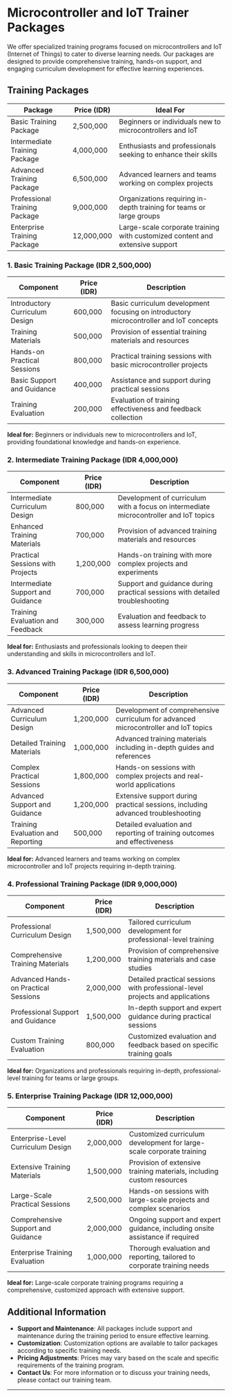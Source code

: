 # Microcontroller and IoT Trainer Packages

We offer specialized training programs focused on microcontrollers and IoT (Internet of Things) to cater to diverse learning needs. Our packages are designed to provide comprehensive training, hands-on support, and engaging curriculum development for effective learning experiences.

## Training Packages

| Package                       | Price (IDR) | Ideal For |
|-------------------------------|-------------|-----------|
| Basic Training Package        | 2,500,000   | Beginners or individuals new to microcontrollers and IoT |
| Intermediate Training Package  | 4,000,000   | Enthusiasts and professionals seeking to enhance their skills |
| Advanced Training Package      | 6,500,000   | Advanced learners and teams working on complex projects |
| Professional Training Package   | 9,000,000   | Organizations requiring in-depth training for teams or large groups |
| Enterprise Training Package     | 12,000,000  | Large-scale corporate training with customized content and extensive support |

### 1. Basic Training Package (IDR 2,500,000)

| Component                          | Price (IDR) | Description |
|------------------------------------|-------------|-------------|
| Introductory Curriculum Design     | 600,000     | Basic curriculum development focusing on introductory microcontroller and IoT concepts |
| Training Materials                 | 500,000     | Provision of essential training materials and resources |
| Hands-on Practical Sessions        | 800,000     | Practical training sessions with basic microcontroller projects |
| Basic Support and Guidance         | 400,000     | Assistance and support during practical sessions |
| Training Evaluation                | 200,000     | Evaluation of training effectiveness and feedback collection |

**Ideal for:** Beginners or individuals new to microcontrollers and IoT, providing foundational knowledge and hands-on experience.

### 2. Intermediate Training Package (IDR 4,000,000)

| Component                          | Price (IDR) | Description |
|------------------------------------|-------------|-------------|
| Intermediate Curriculum Design      | 800,000     | Development of curriculum with a focus on intermediate microcontroller and IoT topics |
| Enhanced Training Materials         | 700,000     | Provision of advanced training materials and resources |
| Practical Sessions with Projects    | 1,200,000   | Hands-on training with more complex projects and experiments |
| Intermediate Support and Guidance   | 700,000     | Support and guidance during practical sessions with detailed troubleshooting |
| Training Evaluation and Feedback    | 300,000     | Evaluation and feedback to assess learning progress |

**Ideal for:** Enthusiasts and professionals looking to deepen their understanding and skills in microcontrollers and IoT.

### 3. Advanced Training Package (IDR 6,500,000)

| Component                          | Price (IDR) | Description |
|------------------------------------|-------------|-------------|
| Advanced Curriculum Design         | 1,200,000   | Development of comprehensive curriculum for advanced microcontroller and IoT topics |
| Detailed Training Materials        | 1,000,000   | Advanced training materials including in-depth guides and references |
| Complex Practical Sessions         | 1,800,000   | Hands-on sessions with complex projects and real-world applications |
| Advanced Support and Guidance      | 1,200,000   | Extensive support during practical sessions, including advanced troubleshooting |
| Training Evaluation and Reporting  | 500,000     | Detailed evaluation and reporting of training outcomes and effectiveness |

**Ideal for:** Advanced learners and teams working on complex microcontroller and IoT projects requiring in-depth training.

### 4. Professional Training Package (IDR 9,000,000)

| Component                          | Price (IDR) | Description |
|------------------------------------|-------------|-------------|
| Professional Curriculum Design      | 1,500,000   | Tailored curriculum development for professional-level training |
| Comprehensive Training Materials    | 1,200,000   | Provision of comprehensive training materials and case studies |
| Advanced Hands-on Practical Sessions | 2,000,000   | Detailed practical sessions with professional-level projects and applications |
| Professional Support and Guidance   | 1,500,000   | In-depth support and expert guidance during practical sessions |
| Custom Training Evaluation         | 800,000     | Customized evaluation and feedback based on specific training goals |

**Ideal for:** Organizations and professionals requiring in-depth, professional-level training for teams or large groups.

### 5. Enterprise Training Package (IDR 12,000,000)

| Component                          | Price (IDR) | Description |
|------------------------------------|-------------|-------------|
| Enterprise-Level Curriculum Design  | 2,000,000   | Customized curriculum development for large-scale corporate training |
| Extensive Training Materials        | 1,500,000   | Provision of extensive training materials, including custom resources |
| Large-Scale Practical Sessions      | 2,500,000   | Hands-on sessions with large-scale projects and complex scenarios |
| Comprehensive Support and Guidance  | 2,000,000   | Ongoing support and expert guidance, including onsite assistance if required |
| Enterprise Training Evaluation     | 1,000,000   | Thorough evaluation and reporting, tailored to corporate training needs |

**Ideal for:** Large-scale corporate training programs requiring a comprehensive, customized approach with extensive support.

## Additional Information

- **Support and Maintenance**: All packages include support and maintenance during the training period to ensure effective learning.
- **Customization**: Customization options are available to tailor packages according to specific training needs.
- **Pricing Adjustments**: Prices may vary based on the scale and specific requirements of the training program.
- **Contact Us**: For more information or to discuss your training needs, please contact our training team.

---
